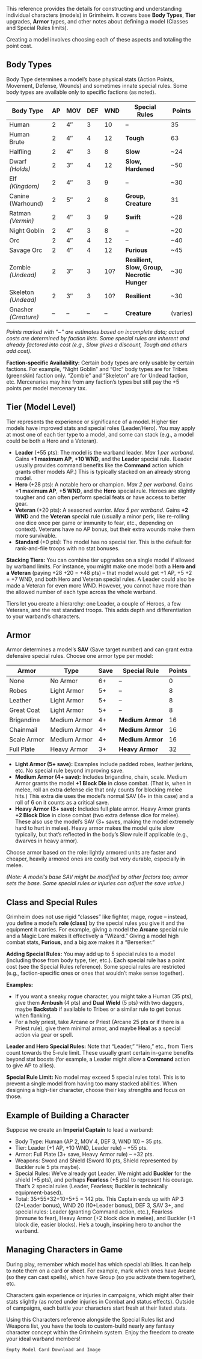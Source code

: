 This reference provides the details for constructing and understanding individual characters (models) in Grimheim. It covers base **Body Types**, **Tier** upgrades, **Armor** types, and other notes about defining a model (Classes and Special Rules limits).

Creating a model involves choosing each of these aspects and totaling the point cost.

## Body Types

Body Type determines a model’s base physical stats (Action Points, Movement, Defense, Wounds) and sometimes innate special rules. Some body types are available only to specific factions (as noted).

| Body Type       | AP | MOV  | DEF | WND | Special Rules         | Points |
|-----------------|----|------|-----|-----|-----------------------|--------|
| Human           | 2  | 4″   | 3   | 10  | –                     | 35     |
| Human Brute     | 2  | 4″   | 4   | 12  | **Tough**             | 63     |
| Halfling        | 2  | 4″   | 3   | 8   | **Slow**              | ~24    |
| Dwarf *(Holds)* | 2  | 3″   | 4   | 12  | **Slow, Hardened**    | ~50    |
| Elf *(Kingdom)* | 2  | 4″   | 3   | 9   | –                     | ~30    |
| Canine (Warhound)|2 | 5″   | 2   | 8   | **Group, Creature**   | 31     |
| Ratman *(Vermin)*|2 | 4″   | 3   | 9   | **Swift**             | ~28    |
| Night Goblin    | 2  | 4″   | 3   | 8   | –                     | ~20    |
| Orc             | 2  | 4″   | 4   | 12  | –                     | ~40    |
| Savage Orc      | 2  | 4″   | 4   | 12  | **Furious**           | ~45    |
| Zombie *(Undead)* |2| 3″   | 3   | 10? | **Resilient, Slow, Group, Necrotic Hunger** | ~30 |
| Skeleton *(Undead)*|2| 3″ | 3   | 10? | **Resilient**         | ~30    |
| Gnasher *(Creature)* | – | – | – | –  | **Creature**          | (varies) |

*Points marked with "~" are estimates based on incomplete data; actual costs are determined by faction lists. Some special rules are inherent and already factored into cost (e.g., Slow gives a discount, Tough and others add cost).*

**Faction-specific Availability:** Certain body types are only usable by certain factions. For example, “Night Goblin” and “Orc” body types are for Tribes (greenskin) faction only. “Zombie” and “Skeleton” are for Undead faction, etc. Mercenaries may hire from any faction’s types but still pay the +5 points per model mercenary tax.

## Tier (Model Level)

Tier represents the experience or significance of a model. Higher tier models have improved stats and special roles (Leader/Hero). You may apply at most one of each tier type to a model, and some can stack (e.g., a model could be both a Hero and a Veteran).

- **Leader** (+55 pts): The model is the warband leader. *Max 1 per warband.* Gains **+1 maximum AP**, **+10 WND**, and the **Leader** special rule. (Leader usually provides command benefits like the **Command** action which grants other models AP.) This is typically stacked on an already strong model.
- **Hero** (+28 pts): A notable hero or champion. *Max 2 per warband.* Gains **+1 maximum AP**, **+5 WND**, and the **Hero** special rule. Heroes are slightly tougher and can often perform special feats or have access to better gear.
- **Veteran** (+20 pts): A seasoned warrior. *Max 5 per warband.* Gains **+2 WND** and the **Veteran** special rule (usually a minor perk, like re-rolling one dice once per game or immunity to fear, etc., depending on context). Veterans have no AP bonus, but their extra wounds make them more survivable.
- **Standard** (+0 pts): The model has no special tier. This is the default for rank-and-file troops with no stat bonuses.

**Stacking Tiers:** You can combine tier upgrades on a single model if allowed by warband limits. For instance, you might make one model both a **Hero and a Veteran** (paying +28 +20 = +48 pts) – that model would get +1 AP, +5 +2 = +7 WND, and both Hero and Veteran special rules. A Leader could also be made a Veteran for even more WND. However, you cannot have more than the allowed number of each type across the whole warband.

Tiers let you create a hierarchy: one Leader, a couple of Heroes, a few Veterans, and the rest standard troops. This adds depth and differentiation to your warband’s characters.

## Armor

Armor determines a model’s **SAV** (Save target number) and can grant extra defensive special rules. Choose one armor type per model:

| Armor       | Type         | Save | Special Rule    | Points |
|-------------|--------------|------|-----------------|--------|
| None        | No Armor     | 6+   | –               | 0      |
| Robes       | Light Armor  | 5+   | –               | 8      |
| Leather     | Light Armor  | 5+   | –               | 8      |
| Great Coat  | Light Armor  | 5+   | –               | 8      |
| Brigandine  | Medium Armor | 4+   | **Medium Armor** | 16    |
| Chainmail   | Medium Armor | 4+   | **Medium Armor** | 16    |
| Scale Armor | Medium Armor | 4+   | **Medium Armor** | 16    |
| Full Plate  | Heavy Armor  | 3+   | **Heavy Armor**  | 32    |

- **Light Armor (5+ save):** Examples include padded robes, leather jerkins, etc. No special rule beyond improving save.
- **Medium Armor (4+ save):** Includes brigandine, chain, scale. Medium Armor grants the model **+1 Block Die** in close combat. (That is, when in melee, roll an extra defense die that only counts for blocking melee hits.) This extra die uses the model’s normal SAV (4+ in this case) and a roll of 6 on it counts as a critical save.
- **Heavy Armor (3+ save):** Includes full plate armor. Heavy Armor grants **+2 Block Dice** in close combat (two extra defense dice for melee). These also use the model’s SAV (3+ saves, making the model extremely hard to hurt in melee). Heavy armor makes the model quite slow typically, but that’s reflected in the body’s Slow rule if applicable (e.g., dwarves in heavy armor).

Choose armor based on the role: lightly armored units are faster and cheaper, heavily armored ones are costly but very durable, especially in melee.

*(Note: A model’s base SAV might be modified by other factors too; armor sets the base. Some special rules or injuries can adjust the save value.)*

## Class and Special Rules

Grimheim does not use rigid “classes” like fighter, mage, rogue – instead, you define a model’s **role (class)** by the special rules you give it and the equipment it carries. For example, giving a model the **Arcane** special rule and a Magic Lore makes it effectively a “Wizard.” Giving a model high combat stats, **Furious**, and a big axe makes it a “Berserker.”

**Adding Special Rules:** You may add up to 5 special rules to a model (including those from body type, tier, etc.). Each special rule has a point cost (see the Special Rules reference). Some special rules are restricted (e.g., faction-specific ones or ones that wouldn’t make sense together).

**Examples:**
- If you want a sneaky rogue character, you might take a Human (35 pts), give them **Ambush** (4 pts) and **Dual Wield** (5 pts) with two daggers, maybe **Backstab** if available to Tribes or a similar rule to get bonus when flanking.
- For a holy priest, take Arcane or Priest (Arcane 25 pts or if there is a Priest rule), give them minimal armor, and maybe **Heal** as a special action via gear or spell.

**Leader and Hero Special Rules:** Note that “Leader,” “Hero,” etc., from Tiers count towards the 5-rule limit. These usually grant certain in-game benefits beyond stat boosts (for example, a Leader might allow a **Command** action to give AP to allies).

**Special Rule Limit:** No model may exceed 5 special rules total. This is to prevent a single model from having too many stacked abilities. When designing a high-tier character, choose their key strengths and focus on those.

## Example of Building a Character

Suppose we create an **Imperial Captain** to lead a warband:
- Body Type: Human (AP 2, MOV 4, DEF 3, WND 10) – 35 pts.
- Tier: Leader (+1 AP, +10 WND, Leader rule) – +55 pts.
- Armor: Full Plate (3+ save, Heavy Armor rule) – +32 pts.
- Weapons: Sword and Shield (Sword 10 pts, Shield represented by Buckler rule 5 pts maybe).
- Special Rules: We’ve already got Leader. We might add **Buckler** for the shield (+5 pts), and perhaps **Fearless** (+5 pts) to represent his courage. That’s 2 special rules (Leader, Fearless; Buckler is technically equipment-based).
- Total: 35+55+32+10+5+5 = 142 pts. This Captain ends up with AP 3 (2+Leader bonus), WND 20 (10+Leader bonus), DEF 3, SAV 3+, and special rules: Leader (granting Command action, etc.), Fearless (immune to fear), Heavy Armor (+2 block dice in melee), and Buckler (+1 block die, easier blocks). He’s a tough, inspiring hero to anchor the warband.

## Managing Characters in Game

During play, remember which model has which special abilities. It can help to note them on a card or sheet. For example, mark which ones have Arcane (so they can cast spells), which have Group (so you activate them together), etc.

Characters gain experience or injuries in campaigns, which might alter their stats slightly (as noted under injuries in Combat and status effects). Outside of campaigns, each battle your characters start fresh at their listed stats.

Using this Characters reference alongside the Special Rules list and Weapons list, you have the tools to custom-build nearly any fantasy character concept within the Grimheim system. Enjoy the freedom to create your ideal warband members!


```
Empty Model Card Download and Image
```
